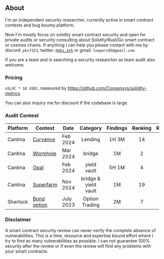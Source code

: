 

## About

I'm an independent security researcher, currently active in smart contract contests and bug bounty platform.

Now I'm mostly focus on solidity smart contract security and open for private audits or security consulting about Solidity/Rust/Go smart contract or cosmos chains. If anything I can help you please contact with me by discord: `pks7323`, twitter: [`@pks_eth`](https://x.com/pks_eth) or gmail: `looperx95@gmail.com`.

If you are a team and is searching a security researcher as team audit also welcome.

### Pricing

`nSLOC * 10 USDC`, measured by https://github.com/Consensys/solidity-metrics

You can also inquiry me for discount if the codebase is large.


### Audit Contest

| Platform| Contest | Date | Category | Findings | Ranking | Report |
| ------- | ------- | ----- | :-------: | :------:| :-----:| :------:| 
| Cantina | [Curvance](https://cantina.xyz/competitions/ac757733-81a4-43c7-8f49-17c5b135cdff)    | Feb 2024 | Lending | 1H 3M | 14 | N/A |
| Cantina | [Wormhole](https://cantina.xyz/code/627528d0-db8a-4c42-b8b4-a5760ff31baf/findings/88) | Mar 2024 | bridge | 1M | 2 | [Link](https://github.com/wormhole-foundation/wormhole-audits/blob/main/2024-04-cantina-wormhole-evm-ntt.pdf) |
| Cantina | [Opal](https://cantina.xyz/competitions/28425672-ce54-4c66-b188-c4d5650d6790) | Feb 2024 | yield vault | 5H 1M | 4 | N/A |
| Cantina | [Superfarm](https://cantina.xyz/competitions/2cd0b038-3e32-4db6-b488-0f85b6f0e49f) | Nov 2024 | bridge & yield vault | 1M | 19 | [Link](https://github.com/superform-xyz/superform-core/blob/main/security-review/2023-12-cantina-competition.md) |
| Sherlock | [Bond option](https://audits.sherlock.xyz/contests/99) | July 2023	 | Option Trading	 | 2M | 7 | [Link](https://github.com/superform-xyz/superform-core/blob/main/security-review/2023-12-cantina-competition.md) |

### Disclaimer

A smart contract security review can never verify the complete absence of vulnerabilities. This is a time, resource and expertise bound effort where I try to find as many vulnerabilities as possible. I can not guarantee 100% security after the review or if even the review will find any problems with your smart contracts.
